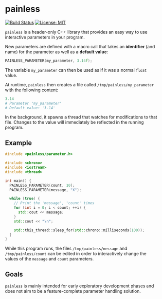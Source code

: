 # painless

[![Build Status](https://travis-ci.org/sharkdp/painless.svg?branch=master)](https://travis-ci.org/sharkdp/painless)
[![License: MIT](https://img.shields.io/badge/license-MIT-blue.svg)](LICENSE)

`painless` is a header-only C++ library that provides an easy way to use interactive parameters in
your program.

New parameters are defined with a macro call that takes an **identifier** (and name) for the parameter as well as
a **default value**:
```c++
PAINLESS_PARAMETER(my_parameter, 3.14f);
```
The variable `my_parameter` can then be used as if it was a normal `float` value.

At runtime, `painless` then creates a file called `/tmp/painless/my_parameter` with the following content:
``` python
3.14
# Parameter 'my_parameter'
# Default value: '3.14'
```
In the background, it spawns a thread that watches for modifications to that file.
Changes to the value will immediately be reflected in the running program.

## Example

```c++
#include <painless/parameter.h>

#include <chrono>
#include <iostream>
#include <thread>

int main() {
  PAINLESS_PARAMETER(count, 10);
  PAINLESS_PARAMETER(message, "X");

  while (true) {
    // Print the 'message', 'count' times
    for (int i = 0; i < count; ++i) {
      std::cout << message;
    }
    std::cout << "\n";

    std::this_thread::sleep_for(std::chrono::milliseconds(100));
  }
}
```
While this program runs, the files `/tmp/painless/message` and `/tmp/painless/count` can be
edited in order to interactively change the values of the `message` and `count` parameters.

## Goals

`painless` is mainly intended for early exploratory development phases and does not aim to be a
feature-complete parameter handling solution.
